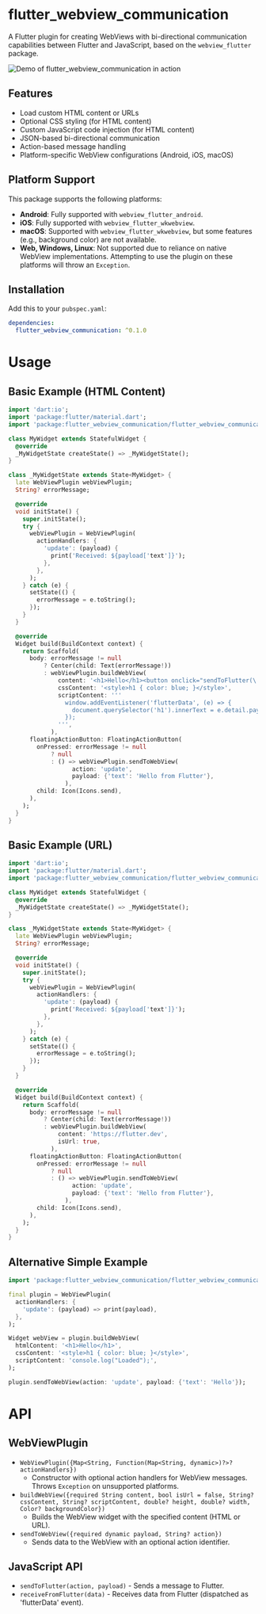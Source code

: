 # flutter_webview_communication

A Flutter plugin for creating WebViews with bi-directional communication capabilities between Flutter and JavaScript, based on the `webview_flutter` package.

![Demo of flutter_webview_communication in action](demo.gif)

## Features
- Load custom HTML content or URLs
- Optional CSS styling (for HTML content)
- Custom JavaScript code injection (for HTML content)
- JSON-based bi-directional communication
- Action-based message handling
- Platform-specific WebView configurations (Android, iOS, macOS)

## Platform Support
This package supports the following platforms:
- **Android**: Fully supported with `webview_flutter_android`.
- **iOS**: Fully supported with `webview_flutter_wkwebview`.
- **macOS**: Supported with `webview_flutter_wkwebview`, but some features (e.g., background color) are not available.
- **Web, Windows, Linux**: Not supported due to reliance on native WebView implementations. Attempting to use the plugin on these platforms will throw an `Exception`.

## Installation
Add this to your `pubspec.yaml`:
```yaml
dependencies:
  flutter_webview_communication: ^0.1.0
```
# Usage
## Basic Example (HTML Content)
```dart
import 'dart:io';
import 'package:flutter/material.dart';
import 'package:flutter_webview_communication/flutter_webview_communication.dart';

class MyWidget extends StatefulWidget {
  @override
  _MyWidgetState createState() => _MyWidgetState();
}

class _MyWidgetState extends State<MyWidget> {
  late WebViewPlugin webViewPlugin;
  String? errorMessage;

  @override
  void initState() {
    super.initState();
    try {
      webViewPlugin = WebViewPlugin(
        actionHandlers: {
          'update': (payload) {
            print('Received: ${payload['text']}');
          },
        },
      );
    } catch (e) {
      setState(() {
        errorMessage = e.toString();
      });
    }
  }

  @override
  Widget build(BuildContext context) {
    return Scaffold(
      body: errorMessage != null
          ? Center(child: Text(errorMessage!))
          : webViewPlugin.buildWebView(
              content: '<h1>Hello</h1><button onclick="sendToFlutter(\'update\', {text: \'Hi\'})">Click</button>',
              cssContent: '<style>h1 { color: blue; }</style>',
              scriptContent: '''
                window.addEventListener('flutterData', (e) => {
                  document.querySelector('h1').innerText = e.detail.payload.text;
                });
              ''',
            ),
      floatingActionButton: FloatingActionButton(
        onPressed: errorMessage != null
            ? null
            : () => webViewPlugin.sendToWebView(
                  action: 'update',
                  payload: {'text': 'Hello from Flutter'},
                ),
        child: Icon(Icons.send),
      ),
    );
  }
}
```

## Basic Example (URL)
```dart
import 'dart:io';
import 'package:flutter/material.dart';
import 'package:flutter_webview_communication/flutter_webview_communication.dart';

class MyWidget extends StatefulWidget {
  @override
  _MyWidgetState createState() => _MyWidgetState();
}

class _MyWidgetState extends State<MyWidget> {
  late WebViewPlugin webViewPlugin;
  String? errorMessage;

  @override
  void initState() {
    super.initState();
    try {
      webViewPlugin = WebViewPlugin(
        actionHandlers: {
          'update': (payload) {
            print('Received: ${payload['text']}');
          },
        },
      );
    } catch (e) {
      setState(() {
        errorMessage = e.toString();
      });
    }
  }

  @override
  Widget build(BuildContext context) {
    return Scaffold(
      body: errorMessage != null
          ? Center(child: Text(errorMessage!))
          : webViewPlugin.buildWebView(
              content: 'https://flutter.dev',
              isUrl: true,
            ),
      floatingActionButton: FloatingActionButton(
        onPressed: errorMessage != null
            ? null
            : () => webViewPlugin.sendToWebView(
                  action: 'update',
                  payload: {'text': 'Hello from Flutter'},
                ),
        child: Icon(Icons.send),
      ),
    );
  }
}
```

## Alternative Simple Example
```dart
import 'package:flutter_webview_communication/flutter_webview_communication.dart';

final plugin = WebViewPlugin(
  actionHandlers: {
    'update': (payload) => print(payload),
  },
);

Widget webView = plugin.buildWebView(
  htmlContent: '<h1>Hello</h1>',
  cssContent: '<style>h1 { color: blue; }</style>',
  scriptContent: 'console.log("Loaded");',
);

plugin.sendToWebView(action: 'update', payload: {'text': 'Hello'});
```

# API
## WebViewPlugin
- `WebViewPlugin({Map<String, Function(Map<String, dynamic>)?>? actionHandlers})`
  - Constructor with optional action handlers for WebView messages. Throws `Exception` on unsupported platforms.
- `buildWebView({required String content, bool isUrl = false, String? cssContent, String? scriptContent, double? height, double? width, Color? backgroundColor})`
  - Builds the WebView widget with the specified content (HTML or URL).
- `sendToWebView({required dynamic payload, String? action})`
  - Sends data to the WebView with an optional action identifier.

## JavaScript API
- `sendToFlutter(action, payload)` - Sends a message to Flutter.
- `receiveFromFlutter(data)` - Receives data from Flutter (dispatched as 'flutterData' event).
